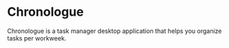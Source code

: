# Chronologue

Chronologue is a task manager desktop application that helps you organize tasks per workweek.
